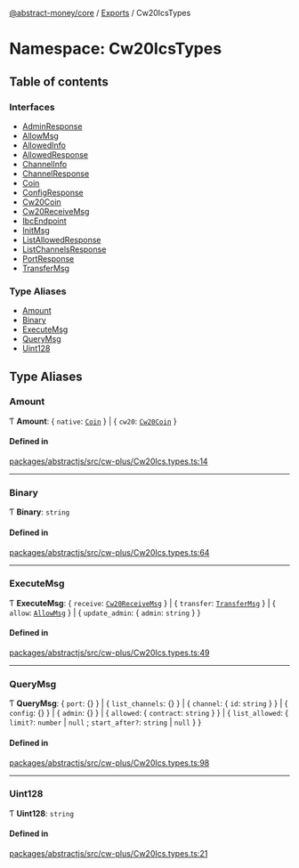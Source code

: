 [@abstract-money/core](../README.md) / [Exports](../modules.md) / Cw20IcsTypes

# Namespace: Cw20IcsTypes

## Table of contents

### Interfaces

- [AdminResponse](../interfaces/Cw20IcsTypes.AdminResponse.md)
- [AllowMsg](../interfaces/Cw20IcsTypes.AllowMsg.md)
- [AllowedInfo](../interfaces/Cw20IcsTypes.AllowedInfo.md)
- [AllowedResponse](../interfaces/Cw20IcsTypes.AllowedResponse.md)
- [ChannelInfo](../interfaces/Cw20IcsTypes.ChannelInfo.md)
- [ChannelResponse](../interfaces/Cw20IcsTypes.ChannelResponse.md)
- [Coin](../interfaces/Cw20IcsTypes.Coin.md)
- [ConfigResponse](../interfaces/Cw20IcsTypes.ConfigResponse.md)
- [Cw20Coin](../interfaces/Cw20IcsTypes.Cw20Coin.md)
- [Cw20ReceiveMsg](../interfaces/Cw20IcsTypes.Cw20ReceiveMsg.md)
- [IbcEndpoint](../interfaces/Cw20IcsTypes.IbcEndpoint.md)
- [InitMsg](../interfaces/Cw20IcsTypes.InitMsg.md)
- [ListAllowedResponse](../interfaces/Cw20IcsTypes.ListAllowedResponse.md)
- [ListChannelsResponse](../interfaces/Cw20IcsTypes.ListChannelsResponse.md)
- [PortResponse](../interfaces/Cw20IcsTypes.PortResponse.md)
- [TransferMsg](../interfaces/Cw20IcsTypes.TransferMsg.md)

### Type Aliases

- [Amount](Cw20IcsTypes.md#amount)
- [Binary](Cw20IcsTypes.md#binary)
- [ExecuteMsg](Cw20IcsTypes.md#executemsg)
- [QueryMsg](Cw20IcsTypes.md#querymsg)
- [Uint128](Cw20IcsTypes.md#uint128)

## Type Aliases

### Amount

Ƭ **Amount**: { `native`: [`Coin`](../interfaces/Cw20IcsTypes.Coin.md)  } \| { `cw20`: [`Cw20Coin`](../interfaces/Cw20IcsTypes.Cw20Coin.md)  }

#### Defined in

[packages/abstractjs/src/cw-plus/Cw20Ics.types.ts:14](https://github.com/AbstractSDK/frontend/blob/07410073/packages/abstractjs/src/cw-plus/Cw20Ics.types.ts#L14)

___

### Binary

Ƭ **Binary**: `string`

#### Defined in

[packages/abstractjs/src/cw-plus/Cw20Ics.types.ts:64](https://github.com/AbstractSDK/frontend/blob/07410073/packages/abstractjs/src/cw-plus/Cw20Ics.types.ts#L64)

___

### ExecuteMsg

Ƭ **ExecuteMsg**: { `receive`: [`Cw20ReceiveMsg`](../interfaces/Cw20IcsTypes.Cw20ReceiveMsg.md)  } \| { `transfer`: [`TransferMsg`](../interfaces/Cw20IcsTypes.TransferMsg.md)  } \| { `allow`: [`AllowMsg`](../interfaces/Cw20IcsTypes.AllowMsg.md)  } \| { `update_admin`: { `admin`: `string`  }  }

#### Defined in

[packages/abstractjs/src/cw-plus/Cw20Ics.types.ts:49](https://github.com/AbstractSDK/frontend/blob/07410073/packages/abstractjs/src/cw-plus/Cw20Ics.types.ts#L49)

___

### QueryMsg

Ƭ **QueryMsg**: { `port`: {}  } \| { `list_channels`: {}  } \| { `channel`: { `id`: `string`  }  } \| { `config`: {}  } \| { `admin`: {}  } \| { `allowed`: { `contract`: `string`  }  } \| { `list_allowed`: { `limit?`: `number` \| ``null`` ; `start_after?`: `string` \| ``null``  }  }

#### Defined in

[packages/abstractjs/src/cw-plus/Cw20Ics.types.ts:98](https://github.com/AbstractSDK/frontend/blob/07410073/packages/abstractjs/src/cw-plus/Cw20Ics.types.ts#L98)

___

### Uint128

Ƭ **Uint128**: `string`

#### Defined in

[packages/abstractjs/src/cw-plus/Cw20Ics.types.ts:21](https://github.com/AbstractSDK/frontend/blob/07410073/packages/abstractjs/src/cw-plus/Cw20Ics.types.ts#L21)
